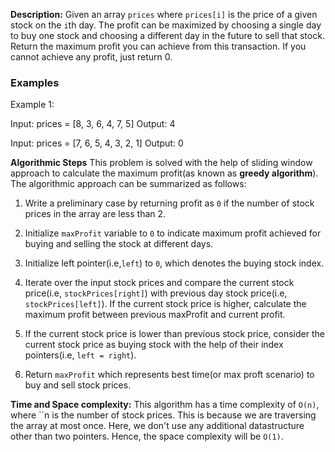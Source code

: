 **Description:**
Given an array `prices` where `prices[i]` is the price of a given stock on the `i`th day. The profit can be maximized by choosing a single day to buy one stock and choosing a different day in the future to sell that stock. Return the maximum profit you can achieve from this transaction. If you cannot achieve any profit, just return 0.

### Examples
Example 1:

Input: prices = [8, 3, 6, 4, 7, 5]
Output: 4

Input: prices = [7, 6, 5, 4, 3, 2, 1]
Output: 0

**Algorithmic Steps**
This problem is solved with the help of sliding window approach to calculate the maximum profit(as known as **greedy algorithm**). The algorithmic approach can be summarized as follows:

1. Write a preliminary case by returning profit as `0` if the number of stock prices in the array are less than  2.

2. Initialize `maxProfit` variable to `0` to indicate maximum profit achieved for buying and selling the stock at different days. 

3. Initialize left pointer(i.e,`left`) to `0`, which denotes the buying stock index.

4. Iterate over the input stock prices and compare the current stock price(i.e, `stockPrices[right]`) with previous day stock price(i.e, `stockPrices[left]`). If the current stock price is higher, calculate the maximum profit between previous maxProfit and current profit.

5. If the current stock price is lower than previous stock price, consider the current stock price as buying stock with the help of their index pointers(i.e, `left = right`). 

6. Return `maxProfit` which represents best time(or max proft scenario) to buy and sell stock prices.

**Time and Space complexity:**
This algorithm has a time complexity of `O(n)`, where ``n is the number of stock prices. This is because we are traversing the array at most once. 
Here, we don't use any additional datastructure other than two pointers. Hence, the space complexity will be `O(1)`.